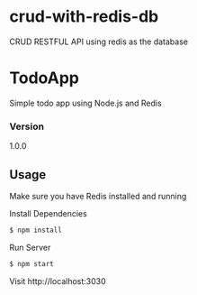 # crud-with-redis-db
CRUD RESTFUL API using redis as the database

# TodoApp
Simple todo app using Node.js and Redis

### Version
1.0.0

## Usage

Make sure you have Redis installed and running

Install Dependencies

```sh
$ npm install
```

Run Server

```sh
$ npm start
```

Visit http://localhost:3030

